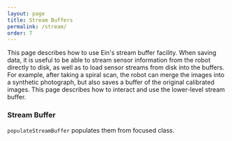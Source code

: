 ```yaml
---
layout: page
title: Stream Buffers
permalink: /stream/
order: 7
---
```


This page describes how to use Ein's stream buffer facility.  When
saving data, it is useful to be able to stream sensor information from
the robot directly to disk, as well as to load sensor streams from
disk into the buffers.  For example, after taking a spiral scan, the
robot can merge the images into a synthetic photograph, but also saves
a buffer of the original calibrated images.  This page describes how
to interact and use the lower-level stream buffer.



### Stream Buffer

`populateStreamBuffer` populates them from focused class.
